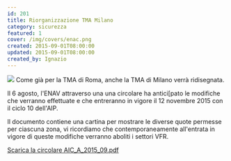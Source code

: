 ```yaml
---
id: 201
title: Riorganizzazione TMA Milano
category: sicurezza
featured: 1
cover: /img/covers/enac.png
created: 2015-09-01T08:00:00
updated: 2015-09-01T08:00:00
created_by: Ignazio
---
```


<img class="float-start mr-3 w-[300px]" src="/img/covers/enac.png"/>
Come già per la TMA di Roma, anche la TMA di Milano verrà ridisegnata.

Il 6 agosto, l'ENAV attraverso una una circolare ha antici[pato le modifiche che verranno effettuate e che entreranno in vigore il 12 novembre 2015 con il ciclo 10 dell'AIP.

Il documento contiene una cartina per mostrare le diverse quote permesse per ciascuna zona, vi ricordiamo che contemporaneamente all'entrata in vigore di queste modifiche verranno aboliti i settori VFR.

<a href="/docs/AIC_A_2015_09.pdf" target="_blank">
Scarica la circolare AIC_A_2015_09.pdf
</a>
